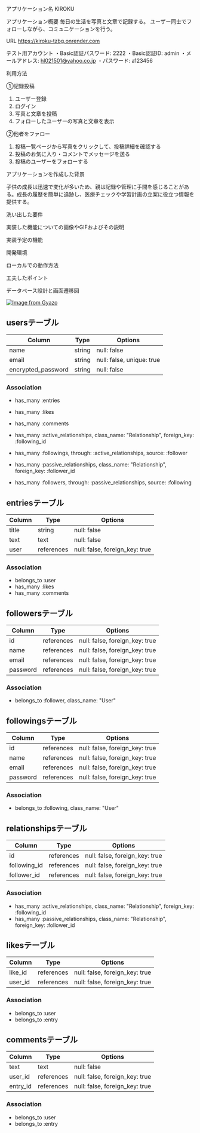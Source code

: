 アプリケーション名
KIROKU


アプリケーション概要
毎日の生活を写真と文章で記録する。
ユーザー同士でフォローしながら、コミュニケーションを行う。


URL
https://kiroku-tzbg.onrender.com

テスト用アカウント
・Basic認証パスワード: 2222
・Basic認証ID: admin
・メールアドレス: hl021501@yahoo.co.jp
・パスワード: a123456


利用方法

①記録投稿
1. ユーザー登録
2. ログイン
3. 写真と文章を投稿
4. フォローしたユーザーの写真と文章を表示

②他者をファロー
1. 投稿一覧ページから写真をクリックして、投稿詳細を確認する
2. 投稿のお気に入り・コメントでメッセージを送る
3. 投稿のユーザーをフォローする


アプリケーションを作成した背景

子供の成長は迅速で変化が多いため、親は記録や管理に手間を感じることがある。成長の履歴を簡単に追跡し、医療チェックや学習計画の立案に役立つ情報を提供する。


洗い出した要件



実装した機能についての画像やGIFおよびその説明



実装予定の機能



開発環境



ローカルでの動作方法



工夫したポイント




データペース設計と画面遷移図

[![Image from Gyazo](https://i.gyazo.com/92b90d33bd8197368f6fbd20ed0d83cc.png)](https://gyazo.com/92b90d33bd8197368f6fbd20ed0d83cc)



## usersテーブル
  
| Column             | Type       | Options                   |
| ------------------ | ---------- | ------------------------- |
| name               | string     | null: false               |
| email              | string     | null: false, unique: true |
| encrypted_password | string     | null: false               |


### Association

- has_many :entries
- has_many :likes
- has_many :comments

- has_many :active_relationships, class_name: "Relationship", foreign_key: :following_id
- has_many :followings, through: :active_relationships, source: :follower

- has_many :passive_relationships, class_name: "Relationship", foreign_key: :follower_id
- has_many :followers, through: :passive_relationships, source: :following


## entriesテーブル
  
| Column  | Type       | Options                        |
| ------- | ---------- | ------------------------------ |
| title   | string     | null: false                    |
| text    | text       | null: false                    |
| user    | references | null: false, foreign_key: true |


### Association

- belongs_to :user
- has_many :likes
- has_many :comments


## followersテーブル
  
| Column    | Type       | Options                        |
| --------- | ---------- | ------------------------------ |
| id        | references | null: false, foreign_key: true |
| name      | references | null: false, foreign_key: true |
| email     | references | null: false, foreign_key: true |
| password  | references | null: false, foreign_key: true |


### Association
- belongs_to :follower, class_name: "User"


## followingsテーブル
  
| Column    | Type       | Options                        |
| --------- | ---------- | ------------------------------ |
| id        | references | null: false, foreign_key: true |
| name      | references | null: false, foreign_key: true |
| email     | references | null: false, foreign_key: true |
| password  | references | null: false, foreign_key: true |


### Association
- belongs_to :following, class_name: "User"


## relationshipsテーブル
  
| Column        | Type       | Options                        |
| ------------- | ---------- | ------------------------------ |
| id            | references | null: false, foreign_key: true |
| following_id  | references | null: false, foreign_key: true |
| follower_id   | references | null: false, foreign_key: true |


### Association
- has_many :active_relationships, class_name: "Relationship", foreign_key: :following_id
- has_many :passive_relationships, class_name: "Relationship", foreign_key: :follower_id



## likesテーブル
  
| Column   | Type     | Options                          |
| -------- | -------- | -------------------------------- |
| like_id  | references | null: false, foreign_key: true |
| user_id  | references | null: false, foreign_key: true |


### Association

- belongs_to :user
- belongs_to :entry




## commentsテーブル
  
| Column    | Type       | Options                        |
| --------- | ---------- | ------------------------------ |
| text      | text       | null: false                    |
| user_id   | references | null: false, foreign_key: true |
| entry_id  | references | null: false, foreign_key: true |


### Association

- belongs_to :user
- belongs_to :entry


